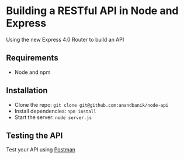 # Building a RESTful API in Node and Express

Using the new Express 4.0 Router to build an API


## Requirements

- Node and npm

## Installation

- Clone the repo: `git clone git@github.com:anandbanik/node-api`
- Install dependencies: `npm install`
- Start the server: `node server.js`

## Testing the API
Test your API using [Postman](https://chrome.google.com/webstore/detail/postman-rest-client-packa/fhbjgbiflinjbdggehcddcbncdddomop)
